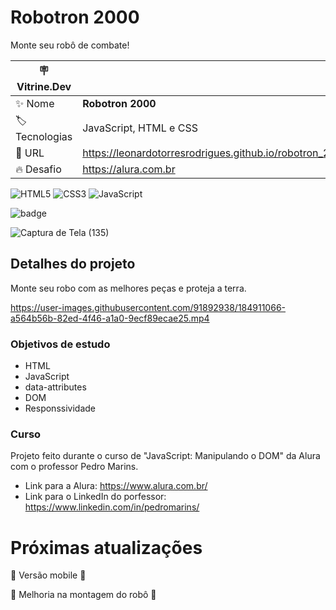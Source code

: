 # Robotron 2000

Monte seu robô de combate!

| :placard: Vitrine.Dev |     |
| -------------  | --- |
| :sparkles: Nome        | **Robotron 2000**
| :label: Tecnologias | JavaScript, HTML e CSS
| :rocket: URL         | https://leonardotorresrodrigues.github.io/robotron_2000/
| :fire: Desafio     | https://alura.com.br

![HTML5](https://img.shields.io/badge/html5-%23E34F26.svg?style=for-the-badge&logo=html5&logoColor=white)
![CSS3](https://img.shields.io/badge/css3-%231572B6.svg?style=for-the-badge&logo=css3&logoColor=white)
![JavaScript](https://img.shields.io/badge/javascript-%23323330.svg?style=for-the-badge&logo=javascript&logoColor=%23F7DF1E)

![badge](https://img.shields.io/badge/Version-1.5-green)

![Captura de Tela (135)](https://user-images.githubusercontent.com/91892938/184906775-814ddcd9-657b-416e-976e-c400ba6dfb5b.png#vitrinedev)

## Detalhes do projeto

Monte seu robo com as melhores peças e proteja a terra.

https://user-images.githubusercontent.com/91892938/184911066-a564b56b-82ed-4f46-a1a0-9ecf89ecae25.mp4

### Objetivos de estudo
* HTML
* JavaScript
* data-attributes
* DOM
* Responssividade

### Curso
Projeto feito durante o curso de "JavaScript: Manipulando o DOM" da Alura com o professor Pedro Marins.
* Link para a Alura: https://www.alura.com.br/
* Link para o LinkedIn do porfessor: https://www.linkedin.com/in/pedromarins/

# Próximas atualizações

:construction: Versão mobile :construction:

:construction: Melhoria na montagem do robô :construction:
